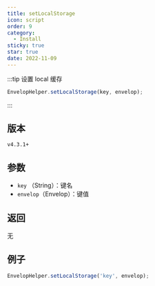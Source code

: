 ```yaml
---
title: setLocalStorage
icon: script
order: 9
category:
  - Install
sticky: true
star: true
date: 2022-11-09
---
```


:::tip 设置 local 缓存
```js
EnvelopHelper.setLocalStorage(key, envelop);
```
:::

## 版本

`v4.3.1+`

## 参数

- `key` （String）：键名
- `envelop`（Envelop）：键值

## 返回

无

## 例子

```js
EnvelopHelper.setLocalStorage('key', envelop);
```

